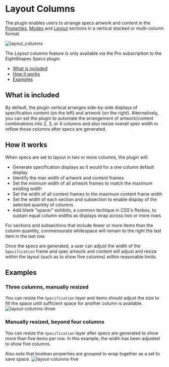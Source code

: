 # Layout Columns

The plugin enables users to arrange specs artwork and content in the [Properties](../properties.md), [Modes](modes.md) and [Layout](../layoutandspacing.md) sections in a vertical stacked or multi-column format.

![layout_columns](https://github.com/EightShapes/specs-plugin/assets/1165904/e42789ee-2b94-4c2c-9531-972c32cc2949)

The *Layout columns* feature is only available via the Pro subscription to the EightShapes Specs plugin.

* [What is included](#whatisincluded)
* [How it works](#howitworks)
* [Examples](#examples)

## What is included <a id="whatisincluded"></a>

By default, the plugin vertical arranges side-by-side displays of specification content (on the left) and artwork (on the right). Alternatively, you can set the plugin to automate the arrangement of artwork/content combinations into 2, 3, or 4 columns and also resize overall spec width to reflow those columns after specs are generated.

## How it works <a id="howitworks"></a>

When specs are set to layout in two or more columns, the plugin will:

* Generate specification displays as it would for a one column default display
* Identify the max width of artwork and content frames
* Set the mininum width of all artwork frames to match the maximum existing width
* Set the width of all content frames to the maximum content frame width
* Set the width of each section and subsection to enable display of the selected quantity of columns
* Add blank "spacer" exhibits, a common techique in CSS's flexbox, to sustain equal column widths as displays wrap across two or more rows

For sections and subsections that include fewer or more items than the column quantity, commensurate whitespace will remain to the right the last item in the last row.

Once the specs are generated, a user can adjust the width of the `Specification` frame and spec artwork and content will adjust and resize within the layout (such as to show five columns) within reasonable limits.

## Examples <a id="examples"></a>

### Three columns, manually resized

You can resize the `Specification` layer and items should adjust the size to fill the space until sufficient space for another column is available.
![layout-columns-three](https://github.com/EightShapes/specs-plugin/assets/1165904/55e86bcd-8cbf-429f-8b3b-71e4639c13f8)

### Manually resized, beyond four columns

You can resize the `Specification` layer after specs are generated to show more than five items per row. In this example, the width has been adjusted to show five columns.

Also note that boolean properties are grouped to wrap together as a set to save space.
![layout-columns-five](https://github.com/EightShapes/specs-plugin/assets/1165904/c69fad3d-7aec-4b6c-a383-8d88dc123e33)
